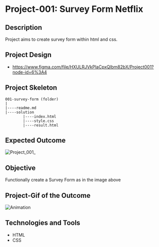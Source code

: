 # Project-001: Survey Form Netflix

## Description
Project aims to create survey form within html and css.

## Project Design

- <a href="https://www.figma.com/file/HXULRJVkPlaCpxQlbm82bX/Project001?node-id=6%3A4">https://www.figma.com/file/HXULRJVkPlaCpxQlbm82bX/Project001?node-id=6%3A4<a>

## Project Skeleton 

```
001-survey-form (folder)
|
|----readme.md                   
|----solution
        |----index.html  
        |----style.css   
        |----result.html 
```

## Expected Outcome

![Project_001_](https://user-images.githubusercontent.com/72518776/227384060-ebde2b1f-a24e-41a4-b5ea-f9b685e1309a.png)


## Objective

Functionally create a Survey Form as in the image above
	
## Project-Gif of the Outcome
 
![Animation](https://user-images.githubusercontent.com/72518776/227383539-1b892ac4-87fc-4c72-88b5-279dba001c7b.gif)

## Technologies and Tools

- HTML
- CSS 
